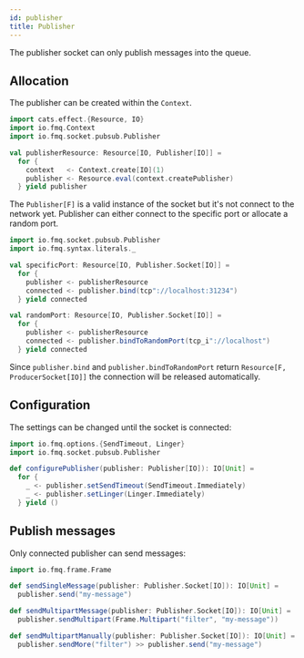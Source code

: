 ```yaml
---
id: publisher
title: Publisher
---
```


The publisher socket can only publish messages into the queue.

## Allocation

The publisher can be created within the `Context`.     

```scala mdoc:silent
import cats.effect.{Resource, IO}
import io.fmq.Context
import io.fmq.socket.pubsub.Publisher

val publisherResource: Resource[IO, Publisher[IO]] =
  for {
    context   <- Context.create[IO](1)
    publisher <- Resource.eval(context.createPublisher)
  } yield publisher
```

The `Publisher[F]` is a valid instance of the socket but it's not connect to the network yet. 
Publisher can either connect to the specific port or allocate a random port.

```scala mdoc:silent
import io.fmq.socket.pubsub.Publisher
import io.fmq.syntax.literals._

val specificPort: Resource[IO, Publisher.Socket[IO]] = 
  for {
    publisher <- publisherResource
    connected <- publisher.bind(tcp"://localhost:31234")
  } yield connected

val randomPort: Resource[IO, Publisher.Socket[IO]] = 
  for {
    publisher <- publisherResource
    connected <- publisher.bindToRandomPort(tcp_i"://localhost")
  } yield connected
```

Since `publisher.bind` and `publisher.bindToRandomPort` return `Resource[F, ProducerSocket[IO]]` the connection will be released automatically. 

## Configuration

The settings can be changed until the socket is connected:  

```scala mdoc:silent
import io.fmq.options.{SendTimeout, Linger}
import io.fmq.socket.pubsub.Publisher

def configurePublisher(publisher: Publisher[IO]): IO[Unit] = 
  for {
    _ <- publisher.setSendTimeout(SendTimeout.Immediately)
    _ <- publisher.setLinger(Linger.Immediately)
  } yield ()
```

## Publish messages

Only connected publisher can send messages:

```scala mdoc:silent
import io.fmq.frame.Frame

def sendSingleMessage(publisher: Publisher.Socket[IO]): IO[Unit] = 
  publisher.send("my-message")

def sendMultipartMessage(publisher: Publisher.Socket[IO]): IO[Unit] = 
  publisher.sendMultipart(Frame.Multipart("filter", "my-message")) 

def sendMultipartManually(publisher: Publisher.Socket[IO]): IO[Unit] = 
  publisher.sendMore("filter") >> publisher.send("my-message") 
```